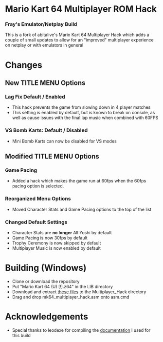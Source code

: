 # Mario Kart 64 Multiplayer ROM Hack
### Fray's Emulator/Netplay Build
This is a fork of abitalive's Mario Kart 64 Multiplayer Hack which adds a couple of small updates to allow for an "improved" multiplayer experience on netplay or with emulators in general

# Changes
## New TITLE MENU Options
### Lag Fix Default / Enabled
- This hack prevents the game from slowing down in 4 player matches
- This setting is enabled by default, but is known to break on console, as well as cause issues with the final lap music when combined with 60FPS

### VS Bomb Karts: Default / Disabled
- Mini Bomb Karts can now be disabled for VS modes

## Modified TITLE MENU Options
### Game Pacing
- Added a hack which makes the game run at 60fps when the 60fps pacing option is selected.

### Reorganized Menu Options
- Moved Character Stats and Game Pacing options to the top of the list

### Changed Default Settings
- Character Stats are **no longer** All Yoshi by default
- Game Pacing is now 30fps by default
- Trophy Ceremony is now skipped by default
- Multiplayer Music is now enabled by default

# Building (Windows)
- Clone or download the repository
- Put "Mario Kart 64 (U) [!].z64" in the LIB directory
- Download and extract [these files](https://drive.google.com/file/d/0B1g_ALmgbOzxSDdWVVA4TXdwWlk/view?usp=sharing) to the Multiplayer_Hack directory
- Drag and drop mk64_multiplayer_hack.asm onto asm.cmd

# Acknowledgements
- Special thanks to leodexe for compiling the [documentation](https://pastebin.com/D7J2L5yu) I used for this build